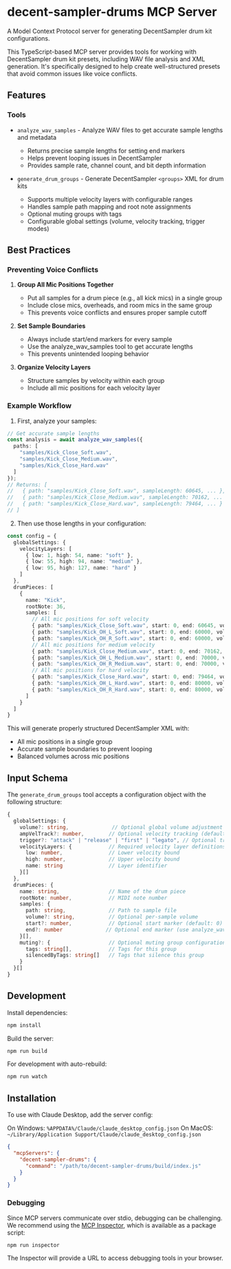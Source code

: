 # decent-sampler-drums MCP Server

A Model Context Protocol server for generating DecentSampler drum kit configurations.

This TypeScript-based MCP server provides tools for working with DecentSampler drum kit presets, including WAV file analysis and XML generation. It's specifically designed to help create well-structured presets that avoid common issues like voice conflicts.

## Features

### Tools

- `analyze_wav_samples` - Analyze WAV files to get accurate sample lengths and metadata
  - Returns precise sample lengths for setting end markers
  - Helps prevent looping issues in DecentSampler
  - Provides sample rate, channel count, and bit depth information

- `generate_drum_groups` - Generate DecentSampler `<groups>` XML for drum kits
  - Supports multiple velocity layers with configurable ranges
  - Handles sample path mapping and root note assignments
  - Optional muting groups with tags
  - Configurable global settings (volume, velocity tracking, trigger modes)

## Best Practices

### Preventing Voice Conflicts

1. **Group All Mic Positions Together**
   - Put all samples for a drum piece (e.g., all kick mics) in a single group
   - Include close mics, overheads, and room mics in the same group
   - This prevents voice conflicts and ensures proper sample cutoff

2. **Set Sample Boundaries**
   - Always include start/end markers for every sample
   - Use the analyze_wav_samples tool to get accurate lengths
   - This prevents unintended looping behavior

3. **Organize Velocity Layers**
   - Structure samples by velocity within each group
   - Include all mic positions for each velocity layer

### Example Workflow

1. First, analyze your samples:
```typescript
// Get accurate sample lengths
const analysis = await analyze_wav_samples({
  paths: [
    "samples/Kick_Close_Soft.wav",
    "samples/Kick_Close_Medium.wav",
    "samples/Kick_Close_Hard.wav"
  ]
});
// Returns: [
//   { path: "samples/Kick_Close_Soft.wav", sampleLength: 60645, ... },
//   { path: "samples/Kick_Close_Medium.wav", sampleLength: 70162, ... },
//   { path: "samples/Kick_Close_Hard.wav", sampleLength: 79464, ... }
// ]
```

2. Then use those lengths in your configuration:
```typescript
const config = {
  globalSettings: {
    velocityLayers: [
      { low: 1, high: 54, name: "soft" },
      { low: 55, high: 94, name: "medium" },
      { low: 95, high: 127, name: "hard" }
    ]
  },
  drumPieces: [
    {
      name: "Kick",
      rootNote: 36,
      samples: [
        // All mic positions for soft velocity
        { path: "samples/Kick_Close_Soft.wav", start: 0, end: 60645, volume: "-3dB" },
        { path: "samples/Kick_OH_L_Soft.wav", start: 0, end: 60000, volume: "-6dB" },
        { path: "samples/Kick_OH_R_Soft.wav", start: 0, end: 60000, volume: "-6dB" },
        // All mic positions for medium velocity
        { path: "samples/Kick_Close_Medium.wav", start: 0, end: 70162, volume: "-3dB" },
        { path: "samples/Kick_OH_L_Medium.wav", start: 0, end: 70000, volume: "-6dB" },
        { path: "samples/Kick_OH_R_Medium.wav", start: 0, end: 70000, volume: "-6dB" },
        // All mic positions for hard velocity
        { path: "samples/Kick_Close_Hard.wav", start: 0, end: 79464, volume: "-3dB" },
        { path: "samples/Kick_OH_L_Hard.wav", start: 0, end: 80000, volume: "-6dB" },
        { path: "samples/Kick_OH_R_Hard.wav", start: 0, end: 80000, volume: "-6dB" }
      ]
    }
  ]
}
```

This will generate properly structured DecentSampler XML with:
- All mic positions in a single group
- Accurate sample boundaries to prevent looping
- Balanced volumes across mic positions

## Input Schema

The `generate_drum_groups` tool accepts a configuration object with the following structure:

```typescript
{
  globalSettings: {
    volume?: string,              // Optional global volume adjustment
    ampVelTrack?: number,        // Optional velocity tracking (default: 1)
    trigger?: "attack" | "release" | "first" | "legato", // Optional trigger mode (default: "attack")
    velocityLayers: {            // Required velocity layer definitions
      low: number,               // Lower velocity bound
      high: number,              // Upper velocity bound
      name: string               // Layer identifier
    }[]
  },
  drumPieces: {
    name: string,                // Name of the drum piece
    rootNote: number,            // MIDI note number
    samples: {
      path: string,              // Path to sample file
      volume?: string,           // Optional per-sample volume
      start?: number,            // Optional start marker (default: 0)
      end?: number              // Optional end marker (use analyze_wav_samples to get this)
    }[],
    muting?: {                   // Optional muting group configuration
      tags: string[],            // Tags for this group
      silencedByTags: string[]   // Tags that silence this group
    }
  }[]
}
```

## Development

Install dependencies:
```bash
npm install
```

Build the server:
```bash
npm run build
```

For development with auto-rebuild:
```bash
npm run watch
```

## Installation

To use with Claude Desktop, add the server config:

On Windows: `%APPDATA%/Claude/claude_desktop_config.json`
On MacOS: `~/Library/Application Support/Claude/claude_desktop_config.json`

```json
{
  "mcpServers": {
    "decent-sampler-drums": {
      "command": "/path/to/decent-sampler-drums/build/index.js"
    }
  }
}
```

### Debugging

Since MCP servers communicate over stdio, debugging can be challenging. We recommend using the [MCP Inspector](https://github.com/modelcontextprotocol/inspector), which is available as a package script:

```bash
npm run inspector
```

The Inspector will provide a URL to access debugging tools in your browser.
